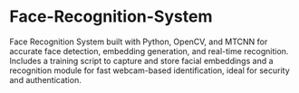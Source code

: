 # Face-Recognition-System
Face Recognition System built with Python, OpenCV, and MTCNN for accurate face detection, embedding generation, and real-time recognition. Includes a training script to capture and store facial embeddings and a recognition module for fast webcam-based identification, ideal for security and authentication.
